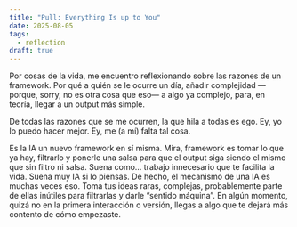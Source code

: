```yaml
---
title: "Pull: Everything Is up to You"
date: 2025-08-05
tags:
  - reflection
draft: true
---
```

Por cosas de la vida, me encuentro reflexionando sobre las razones de un framework. Por qué a quién se le ocurre un día, añadir complejidad —porque, sorry, no es otra cosa que eso— a algo ya complejo, para, en teoría, llegar a un output más simple.

De todas las razones que se me ocurren, la que hila a todas es ego. Ey, yo lo puedo hacer mejor. Ey, me (a mí) falta tal cosa.

Es la IA un nuevo framework en sí misma. Mira, framework es tomar lo que ya hay, filtrarlo y ponerle una salsa para que el output siga siendo el mismo que sin filtro ni salsa. Suena como… trabajo innecesario que te facilita la vida. Suena muy IA si lo piensas. De hecho, el mecanismo de una IA es muchas veces eso. Toma tus ideas raras, complejas, probablemente parte de ellas inútiles para filtrarlas y darle “sentido máquina”. En algún momento, quizá no en la primera interacción o versión, llegas a algo que te dejará más contento de cómo empezaste.